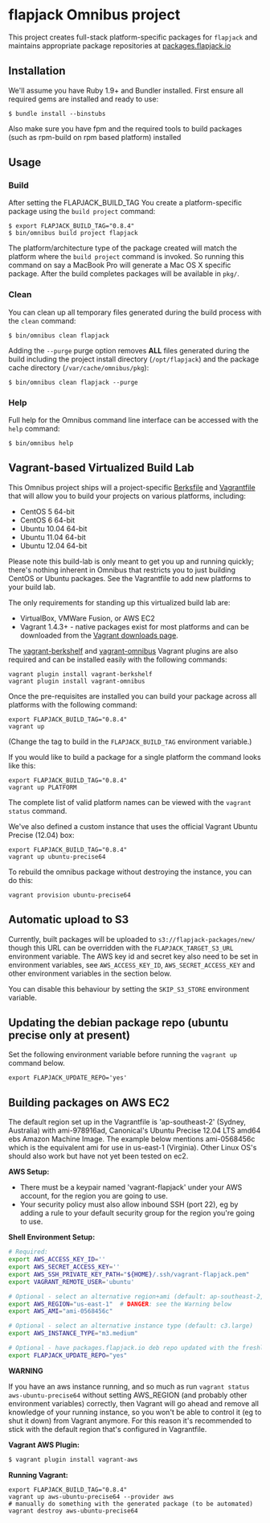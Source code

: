 # flapjack Omnibus project

This project creates full-stack platform-specific packages for
`flapjack` and maintains appropriate package repositories at
[packages.flapjack.io](http://packages.flapjack.io/)

## Installation

We'll assume you have Ruby 1.9+ and Bundler installed. First ensure all
required gems are installed and ready to use:

```shell
$ bundle install --binstubs
```
Also make sure you have fpm and the required tools to build packages (such as rpm-build on rpm based platform)
installed


## Usage

### Build

After setting the FLAPJACK_BUILD_TAG 
You create a platform-specific package using the `build project` command:

```shell
$ export FLAPJACK_BUILD_TAG="0.8.4"
$ bin/omnibus build project flapjack
```

The platform/architecture type of the package created will match the platform
where the `build project` command is invoked. So running this command on say a
MacBook Pro will generate a Mac OS X specific package. After the build
completes packages will be available in `pkg/`.

### Clean

You can clean up all temporary files generated during the build process with
the `clean` command:

```shell
$ bin/omnibus clean flapjack
```

Adding the `--purge` purge option removes __ALL__ files generated during the
build including the project install directory (`/opt/flapjack`) and
the package cache directory (`/var/cache/omnibus/pkg`):

```shell
$ bin/omnibus clean flapjack --purge
```

### Help

Full help for the Omnibus command line interface can be accessed with the
`help` command:

```shell
$ bin/omnibus help
```

## Vagrant-based Virtualized Build Lab

This Omnibus project ships will a project-specific
[Berksfile](http://berkshelf.com/) and [Vagrantfile](http://www.vagrantup.com/)
that will allow you to build your projects on various platforms, including:

* CentOS 5 64-bit
* CentOS 6 64-bit
* Ubuntu 10.04 64-bit
* Ubuntu 11.04 64-bit
* Ubuntu 12.04 64-bit

Please note this build-lab is only meant to get you up and running quickly;
there's nothing inherent in Omnibus that restricts you to just building CentOS
or Ubuntu packages. See the Vagrantfile to add new platforms to your build lab.

The only requirements for standing up this virtualized build lab are:

* VirtualBox, VMWare Fusion, or AWS EC2
* Vagrant 1.4.3+ - native packages exist for most platforms and can be downloaded
from the [Vagrant downloads page](http://downloads.vagrantup.com/).

The [vagrant-berkshelf](https://github.com/RiotGames/vagrant-berkshelf) and
[vagrant-omnibus](https://github.com/schisamo/vagrant-omnibus) Vagrant plugins
are also required and can be installed easily with the following commands:

```shell
vagrant plugin install vagrant-berkshelf
vagrant plugin install vagrant-omnibus
```

Once the pre-requisites are installed you can build your package across all
platforms with the following command:

```shell
export FLAPJACK_BUILD_TAG="0.8.4"
vagrant up
```
(Change the tag to build in the `FLAPJACK_BUILD_TAG` environment variable.)

If you would like to build a package for a single platform the command looks like this:

```shell
export FLAPJACK_BUILD_TAG="0.8.4"
vagrant up PLATFORM
```

The complete list of valid platform names can be viewed with the
`vagrant status` command.

We've also defined a custom instance that uses the official Vagrant Ubuntu
Precise (12.04) box:

``` shell
export FLAPJACK_BUILD_TAG="0.8.4"
vagrant up ubuntu-precise64
```

To rebuild the omnibus package without destroying the instance, you can do this:

``` shell
vagrant provision ubuntu-precise64
```

## Automatic upload to S3

Currently, built packages will be uploaded to `s3://flapjack-packages/new/` though this URL can be overridden with the `FLAPJACK_TARGET_S3_URL` environment variable. The AWS key id and secret key also need to be set in environment variables, see `AWS_ACCESS_KEY_ID`, `AWS_SECRET_ACCESS_KEY` and other environment variables in the section below.

You can disable this behaviour by setting the `SKIP_S3_STORE` environment variable.

## Updating the debian package repo (ubuntu precise only at present)

Set the following environment variable before running the `vagrant up` command below.

```
export FLAPJACK_UPDATE_REPO='yes'
```

## Building packages on AWS EC2

The default region set up in the Vagrantfile is 'ap-southeast-2' (Sydney, Australia) with ami-978916ad, Canonical's Ubuntu Precise 12.04 LTS amd64 ebs Amazon Machine Image. The example below mentions ami-0568456c which is the equivalent ami for use in us-east-1 (Virginia). Other Linux OS's should also work but have not yet been tested on ec2.

**AWS Setup:**

- There must be a keypair named 'vagrant-flapjack' under your AWS account, for the region you are going to use.
- Your security policy must also allow inbound SSH (port 22), eg by adding a rule to your default security group for the region you're going to use.

**Shell Environment Setup:**

``` bash
# Required:
export AWS_ACCESS_KEY_ID=''
export AWS_SECRET_ACCESS_KEY=''
export AWS_SSH_PRIVATE_KEY_PATH="${HOME}/.ssh/vagrant-flapjack.pem"
export VAGRANT_REMOTE_USER='ubuntu'

# Optional - select an alternative region+ami (default: ap-southeast-2, precise64):
export AWS_REGION="us-east-1"  # DANGER: see the Warning below
export AWS_AMI="ami-0568456c"

# Optional - select an alternative instance type (default: c3.large)
export AWS_INSTANCE_TYPE="m3.medium"

# Optional - have packages.flapjack.io deb repo updated with the freshly built package
export FLAPJACK_UPDATE_REPO="yes"
```

**WARNING**

If you have an aws instance running, and so much as run `vagrant status aws-ubuntu-precise64` without setting AWS_REGION (and probably other environment variables) correctly, then Vagrant will go ahead and remove all knowledge of your running instance, so you won't be able to control it (eg to shut it down) from Vagrant anymore. For this reason it's recommended to stick with the default region that's configured in Vagrantfile.

**Vagrant AWS Plugin:**
```bash
$ vagrant plugin install vagrant-aws
```

**Running Vagrant:**
```
export FLAPJACK_BUILD_TAG="0.8.4"
vagrant up aws-ubuntu-precise64 --provider aws
# manually do something with the generated package (to be automated)
vagrant destroy aws-ubuntu-precise64
```
